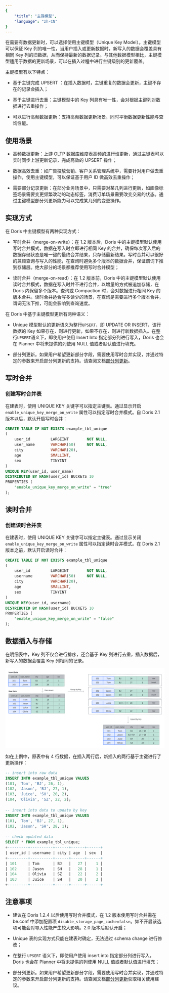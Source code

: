 ```yaml
---
{
    "title": "主键模型",
    "language": "zh-CN"
}
---
```


<!-- 
Licensed to the Apache Software Foundation (ASF) under one
or more contributor license agreements.  See the NOTICE file
distributed with this work for additional information
regarding copyright ownership.  The ASF licenses this file
to you under the Apache License, Version 2.0 (the
"License"); you may not use this file except in compliance
with the License.  You may obtain a copy of the License at

  http://www.apache.org/licenses/LICENSE-2.0

Unless required by applicable law or agreed to in writing,
software distributed under the License is distributed on an
"AS IS" BASIS, WITHOUT WARRANTIES OR CONDITIONS OF ANY
KIND, either express or implied.  See the License for the
specific language governing permissions and limitations
under the License.
-->


在需要有数据更新时，可以选择使用主键模型（Unique Key Model）。主键模型可以保证 Key 列的唯一性，当用户插入或更新数据时，新写入的数据会覆盖具有相同 Key 列的旧数据，从而保持最新的数据记录。与其他数据模型相比，主键模型适用于数据的更新场景，可以在插入过程中进行主键级别的更新覆盖。

主键模型有以下特点：

* 基于主键完成 UPSERT ：在插入数据时，主键重复的数据会更新，主键不存在的记录会插入；

* 基于主键进行去重：主键模型中的 Key 列具有唯一性，会对根据主键列对数据进行去重操作；

* 可以进行高频数据更新：支持高频数据更新场景，同时平衡数据更新性能与查询性能。

## 使用场景

* 高频数据更新：上游 OLTP 数据库维度表高频的进行谁更新，通过主键表可以实时同步上游更新记录，完成高效的 UPSERT 操作；

* 数据高效去重：如广告投放营销、客户关系管理系统中，需要针对用户做去重操作，使用主键模型，可以保证基于用户 ID 做高效去重操作；

* 需要部分记录更新：在部分业务场景中，只需要对某几列进行更新，如画像标签场景需要变更频繁改动的动态标签，消费订单场景需要改变交易的状态。通过主键模型部分列更新能力可以完成某几列的变更操作。

## 实现方式

在 Doris 中主键模型有两种实现方式：

* 写时合并（merge-on-write）：在 1.2 版本后，Doris 中的主键模型默认使用写时合并模式，数据在写入时立即进行相同 Key 的合并，确保每次写入后的数据存储状态是唯一键的最终合并结果，只存储最新结果。写时合并可以很好的兼顾查询与写入的性能，在查询时避免多个版本的数据合并，保证谓词下推到存储层。绝大部分的场景都推荐使用写时合并模型；

* 读时合并（merge-on-read）：在 1.2 版本前，Doris 中的主键模型默认使用读时合并模式，数据在写入时并不进行合并，以增量的方式被追加存储，在 Doris 内保留多个版本。查询或 Compaction 时，会对数据进行相同 Key 的版本合并。读时合并适合写多读少的场景，在查询是需要进行多个版本合并，谓词无法下推，可能会影响到查询速度。

在 Doris 中基于主键模型更新有两种语义：

* Unique 模型默认的更新语义为整行`UPSERT`，即 UPDATE OR INSERT，该行数据的 Key 如果存在，则进行更新，如果不存在，则进行新数据插入。在整行`UPSERT`语义下，即使用户使用 Insert Into 指定部分列进行写入，Doris 也会在 Planner 中将未提供的列使用 NULL 值或者默认值进行填充。

* 部分列更新。如果用户希望更新部分字段，需要使用写时合并实现，并通过特定的参数来开启部分列更新的支持。请查阅文档[部分列更新](../../data-operate/update/update-of-unique-model)。



## 写时合并

### 创建写时合并表

在建表时，使用 UNIQUE KEY 关键字可以指定主键表。通过显示开启 `enable_unique_key_merge_on_write` 属性可以指定写时合并模式。自 Doris 2.1 版本以后，默认开启写时合并：

```sql
CREATE TABLE IF NOT EXISTS example_tbl_unique
(
    user_id         LARGEINT        NOT NULL,
    user_name       VARCHAR(50)     NOT NULL,
    city            VARCHAR(20),
    age             SMALLINT,
    sex             TINYINT
)
UNIQUE KEY(user_id, user_name)
DISTRIBUTED BY HASH(user_id) BUCKETS 10
PROPERTIES (
    "enable_unique_key_merge_on_write" = "true"
);
```

## 读时合并

### 创建读时合并表

在建表时，使用 UNIQUE KEY 关键字可以指定主键表。通过显示关闭 `enable_unique_key_merge_on_write` 属性可以指定读时合并模式。在 Doris 2.1 版本之前，默认开启读时合并：

```sql
CREATE TABLE IF NOT EXISTS example_tbl_unique
(
    user_id         LARGEINT        NOT NULL,
    username        VARCHAR(50)     NOT NULL,
    city            VARCHAR(20),
    age             SMALLINT,
    sex             TINYINT
)
UNIQUE KEY(user_id, username)
DISTRIBUTED BY HASH(user_id) BUCKETS 10
PROPERTIES (
    "enable_unique_key_merge_on_write" = "false"
);
```

## 数据插入与存储

在明细表中，Key 列不仅会进行排序，还会基于 Key 列进行去重，插入数据后，新写入的数据会覆盖 Key 列相同的记录。

![unique-key-model-insert](/images/table-desigin/unique-key-model-insert.png)

如在上例中，原表中有 4 行数据，在插入两行后，新插入的两行基于主键进行了更新操作：

```sql
-- insert into raw data
INSERT INTO example_tbl_unique VALUES
(101, 'Tom', 'BJ', 26, 1),
(102, 'Jason', 'BJ', 27, 1),
(103, 'Juice', 'SH', 20, 2),
(104, 'Olivia', 'SZ', 22, 2);

-- insert into data to update by key
INSERT INTO example_tbl_unique VALUES
(101, 'Tom', 'BJ', 27, 1),
(102, 'Jason', 'SH', 28, 1);

-- check updated data
SELECT * FROM example_tbl_unique;
+---------+----------+------+------+------+
| user_id | username | city | age  | sex  |
+---------+----------+------+------+------+
| 101     | Tom      | BJ   |   27 |    1 |
| 102     | Jason    | SH   |   28 |    1 |
| 104     | Olivia   | SZ   |   22 |    2 |
| 103     | Juice    | SH   |   20 |    2 |
+---------+----------+------+------+------+
```

## 注意事项

* 建议在 Doris 1.2.4 以后使用写时合并模式，在 1.2 版本使用写时合并需在 be.conf 中添加配置项 `disable_storage_page_cache=false`。如不开启该选项可能会对导入性能产生较大影响。2.0 版本后默认开启；

* Unique 表的实现方式只能在建表时确定，无法通过 schema change 进行修改；

* 在整行 `UPSERT` 语义下，即使用户使用 insert into 指定部分列进行写入，Doris 也会在 Planner 中将未提供的列使用 NULL 值或者默认值进行填充；

* 部分列更新。如果用户希望更新部分字段，需要使用写时合并实现，并通过特定的参数来开启部分列更新的支持。请查阅文档[部分列更新](../../data-operate/update/update-of-unique-model)获取相关使用建议。
